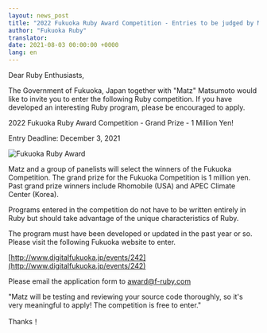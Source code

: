 ```yaml
---
layout: news_post
title: "2022 Fukuoka Ruby Award Competition - Entries to be judged by Matz"
author: "Fukuoka Ruby"
translator:
date: 2021-08-03 00:00:00 +0000
lang: en
---
```


Dear Ruby Enthusiasts,

The Government of Fukuoka, Japan together with "Matz" Matsumoto would like to invite you to enter the following Ruby competition. If you have developed an interesting Ruby program, please be encouraged to apply.

2022 Fukuoka Ruby Award Competition - Grand Prize - 1 Million Yen!

Entry Deadline: December 3, 2021

![Fukuoka Ruby Award](https://www.digitalfukuoka.jp/javascripts/kcfinder/upload/images/fukuokarubyaward2017.png)

Matz and a group of panelists will select the winners of the Fukuoka Competition. The grand prize for the Fukuoka Competition is 1 million yen. Past grand prize winners include Rhomobile (USA) and APEC Climate Center (Korea).

Programs entered in the competition do not have to be written entirely in Ruby but should take advantage of the unique characteristics of Ruby.

The program must have been developed or updated in the past year or so. Please visit the following Fukuoka website to enter.

[http://www.digitalfukuoka.jp/events/242](http://www.digitalfukuoka.jp/events/242)

Please email the application form to award@f-ruby.com

"Matz will be testing and reviewing your source code thoroughly, so it's very meaningful to apply! The competition is free to enter."

Thanks！

